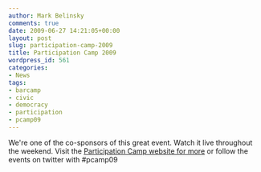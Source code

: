 ```yaml
---
author: Mark Belinsky
comments: true
date: 2009-06-27 14:21:05+00:00
layout: post
slug: participation-camp-2009
title: Participation Camp 2009
wordpress_id: 561
categories:
- News
tags:
- barcamp
- civic
- democracy
- participation
- pcamp09
---
```


We're one of the co-sponsors of this great event. Watch it live throughout the weekend.
Visit the [Participation Camp website for more](http://mudball.net/pcamp09/) or follow the events on twitter with #pcamp09

